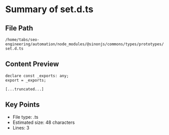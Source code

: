 # Summary of set.d.ts
  
## File Path
`/home/tabs/seo-engineering/automation/node_modules/@sinonjs/commons/types/prototypes/set.d.ts`

## Content Preview
```
declare const _exports: any;
export = _exports;

[...truncated...]
```

## Key Points
- File type: .ts
- Estimated size: 48 characters
- Lines: 3
